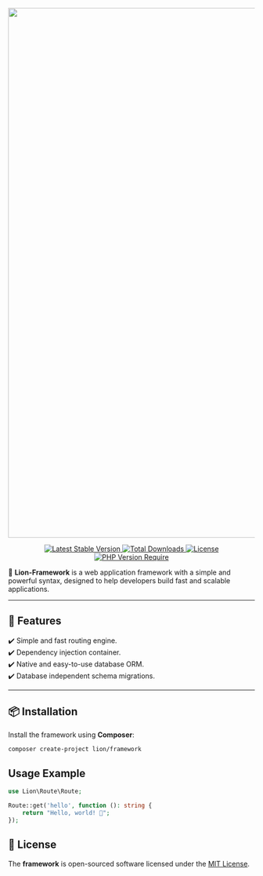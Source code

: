 <p align="center">
  <a href="https://lion-client.vercel.app/" target="_blank">
    <img width="1920" height="1080" alt="presentation-lion-packages" src="https://github.com/user-attachments/assets/2e6ced92-687d-49c7-bf0e-bad214b1fd5e" />
  </a>
</p>


<p align="center">
  <a href="https://packagist.org/packages/lion/framework">
    <img src="https://poser.pugx.org/lion/framework/v" alt="Latest Stable Version">
  </a>
  <a href="https://packagist.org/packages/lion/framework">
    <img src="https://poser.pugx.org/lion/framework/downloads" alt="Total Downloads">
  </a>
  <a href="https://github.com/lion-packages/framework/blob/main/LICENSE">
    <img src="https://poser.pugx.org/lion/framework/license" alt="License">
  </a>
  <a href="https://www.php.net/">
    <img src="https://poser.pugx.org/lion/framework/require/php" alt="PHP Version Require">
  </a>
</p>

🚀 **Lion-Framework** is a web application framework with a simple and powerful syntax, designed to help developers build fast and scalable applications.

---

## 📖 Features

✔️ Simple and fast routing engine.  
✔️ Dependency injection container.  
✔️ Native and easy-to-use database ORM.  
✔️ Database independent schema migrations.  

---

## 📦 Installation

Install the framework using **Composer**:

```bash
composer create-project lion/framework
```

## Usage Example

```php
use Lion\Route\Route;

Route::get('hello', function (): string {
    return "Hello, world! 🦁";
});
```

## 📝 License

The <strong>framework</strong> is open-sourced software licensed under the [MIT License](https://github.com/lion-packages/framework/blob/main/LICENSE).
